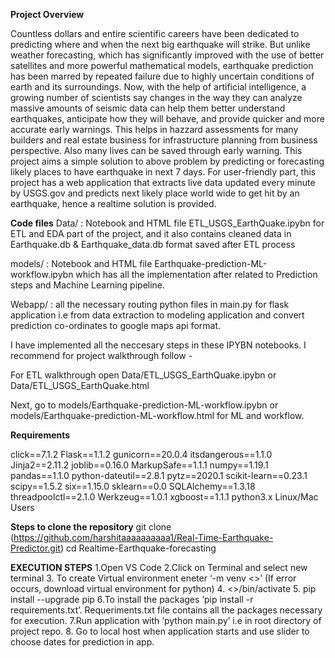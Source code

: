 **Project Overview**

Countless dollars and entire scientific careers have been dedicated to predicting where and when the next big earthquake will strike. But unlike weather forecasting, which has significantly improved with the use of better satellites and more powerful mathematical models, earthquake prediction has been marred by repeated failure due to highly uncertain conditions of earth and its surroundings. Now, with the help of artificial intelligence, a growing number of scientists say changes in the way they can analyze massive amounts of seismic data can help them better understand earthquakes, anticipate how they will behave, and provide quicker and more accurate early warnings. This helps in hazzard assessments for many builders and real estate business for infrastructure planning from business perspective. Also many lives can be saved through early warning. This project aims a simple solution to above problem by predicting or forecasting likely places to have earthquake in next 7 days. For user-friendly part, this project has a web application that extracts live data updated every minute by USGS.gov and predicts next likely place world wide to get hit by an earthquake, hence a realtime solution is provided.

**Code files**
Data/ : Notebook and HTML file ETL_USGS_EarthQuake.ipybn for ETL and EDA part of the project, and it also contains cleaned data in Earthquake.db & Earthquake_data.db format saved after ETL process

models/ : Notebook and HTML file Earthquake-prediction-ML-workflow.ipybn which has all the implementation after related to Prediction steps and Machine Learning pipeline.

Webapp/ : all the necessary routing python files in main.py for flask application i.e from data extraction to modeling application and convert prediction co-ordinates to google maps api format.

I have implemented all the neccesary steps in these IPYBN notebooks. I recommend for project walkthrough follow -

For ETL walkthrough open Data/ETL_USGS_EarthQuake.ipybn or Data/ETL_USGS_EarthQuake.html

Next, go to models/Earthquake-prediction-ML-workflow.ipybn or models/Earthquake-prediction-ML-workflow.html for ML and workflow.

**Requirements**

click==7.1.2
Flask==1.1.2
gunicorn==20.0.4
itsdangerous==1.1.0
Jinja2==2.11.2
joblib==0.16.0
MarkupSafe==1.1.1
numpy==1.19.1
pandas==1.1.0
python-dateutil==2.8.1
pytz==2020.1
scikit-learn==0.23.1
scipy==1.5.2
six==1.15.0
sklearn==0.0
SQLAlchemy==1.3.18
threadpoolctl==2.1.0
Werkzeug==1.0.1
xgboost==1.1.1
python3.x
Linux/Mac Users

**Steps to clone the repository**
git clone (https://github.com/harshitaaaaaaaaaa1/Real-Time-Earthquake-Predictor.git)
cd Realtime-Earthquake-forecasting


**EXECUTION STEPS**
1.Open VS Code
2.Click on Terminal and select new terminal
3. To create Virtual environment eneter ‘-m venv <<any environment name>>’ (If error occurs, download virtual environment for python)
4. <<any environment name>>/bin/activate
5. pip install --upgrade pip 
6.To install the packages ‘pip install -r requirements.txt’. Requeriments.txt file contains all the packages necessary for execution. 
7.Run application with ‘python main.py’ i.e in root directory of project repo.
8. Go to local host when application starts and use slider to choose dates for prediction in app.


